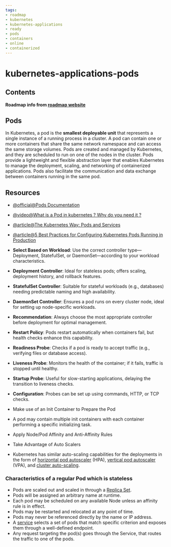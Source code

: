 ```yaml
---
tags:
- roadmap
- kubernetes
- kubernetes-applications
- ready
- pods
- containers
- online 
- containerized
---
```


# kubernetes-applications-pods

## Contents

__Roadmap info from [roadmap website](https://roadmap.sh/kubernetes/running-applications/pods)__

## Pods

In Kubernetes, a pod is the __smallest deployable unit__ that represents a single instance of a running process in a cluster. A pod can contain one or more containers that share the same network namespace and can access the same storage volumes. Pods are created and managed by Kubernetes, and they are scheduled to run on one of the nodes in the cluster. Pods provide a lightweight and flexible abstraction layer that enables Kubernetes to manage the deployment, scaling, and networking of containerized applications. Pods also facilitate the communication and data exchange between containers running in the same pod.

## Resources

- [@official@Pods Documentation](https://kubernetes.io/docs/concepts/workloads/pods/)
- [@video@What is a Pod in kubernetes ? Why do you need it ?](https://www.youtube.com/watch?v=k0fzMZgpp14)
- [@article@The Kubernetes Way: Pods and Services](https://thenewstack.io/kubernetes-way-part-one/)
- [@article@5 Best Practices for Configuring Kubernetes Pods Running in Production](https://thenewstack.io/5-best-practices-for-configuring-kubernetes-pods-running-in-production/)

- __Select Based on Workload__: Use the correct controller type—Deployment, StatefulSet, or DaemonSet—according to your workload characteristics.
- __Deployment Controller__: Ideal for stateless pods; offers scaling, deployment history, and rollback features.
- __StatefulSet Controller__: Suitable for stateful workloads (e.g., databases) needing predictable naming and high availability.
- __DaemonSet Controller__: Ensures a pod runs on every cluster node, ideal for setting up node-specific workloads.
- __Recommendation__: Always choose the most appropriate controller before deployment for optimal management.
- __Restart Policy__: Pods restart automatically when containers fail, but health checks enhance this capability.
- __Readiness Probe__: Checks if a pod is ready to accept traffic (e.g., verifying files or database access).
- __Liveness Probe__: Monitors the health of the container; if it fails, traffic is stopped until healthy.
- __Startup Probe__: Useful for slow-starting applications, delaying the transition to liveness checks.
- __Configuration__: Probes can be set up using commands, HTTP, or TCP checks.
- Make use of an Init Container to Prepare the Pod
- A pod may contain multiple init containers with each container performing a specific initializing task.
- Apply Node/Pod Affinity and Anti-Affinity Rules
- Take Advantage of Auto Scalers
- Kubernetes has similar auto-scaling capabilities for the deployments in the form of [horizontal pod autoscaler](https://kubernetes.io/docs/tasks/run-application/horizontal-pod-autoscale/) (HPA), [vertical pod autoscaler](https://github.com/kubernetes/autoscaler/tree/master/vertical-pod-autoscaler#install-command) (VPA), and [cluster auto-scaling](https://github.com/kubernetes/autoscaler/tree/master/cluster-autoscaler).

### Characteristics of a regular Pod which is stateless

- Pods are scaled out and scaled in through a [Replica Set](http://kubernetes.io/docs/user-guide/replicasets/).
- Pods will be assigned an arbitrary name at runtime.
- Each pod may be scheduled on any available Node unless an affinity rule is in effect.
- Pods may be restarted and relocated at any point of time.
- Pods may never be referenced directly by the name or IP address.
- A [service](http://kubernetes.io/docs/user-guide/services/) selects a set of pods that match specific criterion and exposes them through a well-defined endpoint.
- Any request targeting the pod(s) goes through the Service, that routes the traffic to one of the pods.
